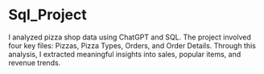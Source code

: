 #  Sql_Project
I analyzed pizza shop data using ChatGPT and SQL. The
project involved four key files: Pizzas, Pizza Types,
Orders, and Order Details. Through this analysis, I
extracted meaningful insights into sales, popular items,
and revenue trends.
